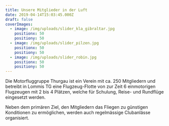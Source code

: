 ```yaml
---
title: Unsere Mitglieder in der Luft
date: 2019-04-14T15:03:45.000Z
draft: false
coverImages:
  - image: /img/uploads/slider_kla_gibraltar.jpg
    positionx: 50
    positiony: 50
  - image: /img/uploads/slider_pilzen.jpg
    positionx: 50
    positiony: 50
  - image: /img/uploads/slider_robin.jpg
    positionx: 50
    positiony: 50
---
```

Die Motorfluggruppe Thurgau ist ein Verein mit ca. 250 Mitgliedern und betreibt in Lommis TG eine Flugzeug-Flotte von zur Zeit 6 einmotorigen Flugzeugen mit 2 bis 4 Plätzen, welche für Schulung, Reise- und Rundflüge eingesetzt werden.

Neben dem primären Ziel, den Mitgliedern das Fliegen zu günstigen Konditionen zu ermöglichen, werden auch regelmässige Clubanlässe organisiert.
